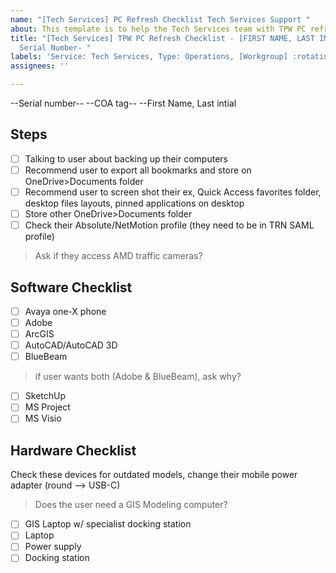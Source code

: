 ```yaml
---
name: "[Tech Services] PC Refresh Checklist Tech Services Support "
about: This template is to help the Tech Services team with TPW PC refreshes
title: "[Tech Services] TPW PC Refresh Checklist - [FIRST NAME, LAST INITIAL] -Device
  Serial Number- "
labels: 'Service: Tech Services, Type: Operations, [Workgroup] :rotating_light: MISSING'
assignees: ''

---
```


--Serial number--
--COA tag--
--First Name, Last intial<!--LastName-->

## Steps
- [ ] Talking to user about backing up their computers
- [ ] Recommend user to export all bookmarks and store on OneDrive>Documents folder
- [ ] Recommend user to screen shot their ex, Quick Access favorites folder, desktop files layouts, pinned applications on desktop 
- [ ] Store other OneDrive>Documents folder
- [ ] Check their Absolute/NetMotion profile (they need to be in TRN SAML profile)
>Ask if they access AMD traffic cameras?

## Software Checklist
- [ ] Avaya one-X phone 
- [ ] Adobe
- [ ] ArcGIS 
- [ ] AutoCAD/AutoCAD 3D
- [ ] BlueBeam 
>if user wants both (Adobe & BlueBeam), ask why?
- [ ] SketchUp 
- [ ] MS Project
- [ ] MS Visio

## Hardware Checklist
Check these devices for outdated models, change their mobile power adapter (round --> USB-C)
>Does the user need a GIS Modeling computer?
- [ ]  GIS Laptop w/ specialist docking station
- [ ]  Laptop
- [ ]  Power supply
- [ ]  Docking station
